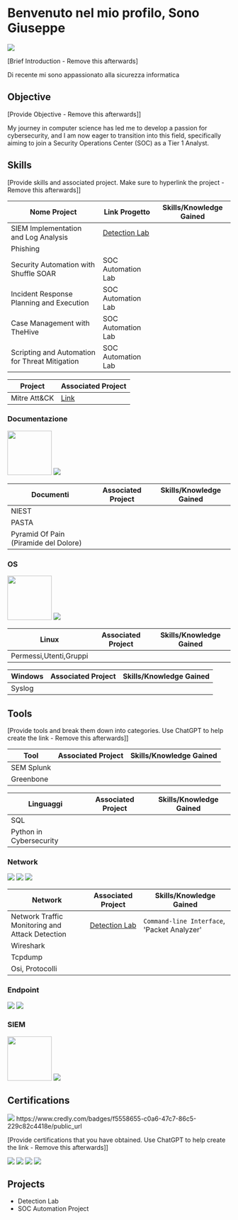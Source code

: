 # Benvenuto nel mio profilo, Sono Giuseppe

<a href="https://www.linkedin.com/in/giuseppe-prinzivalli-756690282"><img src="https://img.shields.io/badge/-LinkedIn-0072b1?&style=for-the-badge&logo=linkedin&logoColor=white" /></a>

[Brief Introduction - Remove this afterwards]

Di recente mi sono appassionato alla sicurezza informatica 




## Objective
[Provide Objective - Remove this afterwards]]

My journey in computer science has led me to develop a passion for cybersecurity, and I am now eager to transition into this field, specifically aiming to join a Security Operations Center (SOC) as a Tier 1 Analyst.


## Skills
[Provide skills and associated project. Make sure to hyperlink the project - Remove this afterwards]]

| Nome  Project                                 | Link Progetto              | Skills/Knowledge Gained |
|-----------------------------------------------|----------------------------|-------------------------|
| SIEM Implementation and Log Analysis          | <a href="https://google.com">Detection Lab</a>|
|Phishing                                       |||
| Security Automation with Shuffle SOAR         | SOC Automation Lab|
| Incident Response Planning and Execution      | SOC Automation Lab|
| Case Management with TheHive                  | SOC Automation Lab|
| Scripting and Automation for Threat Mitigation | SOC Automation Lab|

| Project                                         | Associated Project         |
|-----------------------------------------------|----------------------------|
| Mitre Att&CK          | <a href="https://github.com/Pe225/Cybersecurity/blob/main/Mitre%20Att%26Ck.md">Link</a>|

### Documentazione
<div>
    <a href="https://www.splunk.com/"><img src="https://www.splunk.com/content/dam/splunk-blogs/images/2016/07/IZs6mb60tEc0z534zMDoxOjBzMTu0hl.jpeg" width="100" /></a>
    <img src="https://img.shields.io/badge/-Elastic-005571?&style=for-the-badge&logo=Elastic&logoColor=white" />
</div>


| Documenti                                     | Associated Project         | Skills/Knowledge Gained |
|-----------------------------------------------|----------------------------|-------------------------|
| NIEST          | |
|PASTA|
|Pyramid Of Pain (Piramide del Dolore) |

### OS
<div>
    <a href="https://www.splunk.com/"><img src="https://www.splunk.com/content/dam/splunk-blogs/images/2016/07/IZs6mb60tEc0z534zMDoxOjBzMTu0hl.jpeg" width="100" /></a>
    <img src="https://img.shields.io/badge/-Elastic-005571?&style=for-the-badge&logo=Elastic&logoColor=white" />
</div>


| Linux                                         | Associated Project         | Skills/Knowledge Gained |
|-----------------------------------------------|----------------------------|-------------------------|
|Permessi,Utenti,Gruppi | 


| Windows                                     | Associated Project         | Skills/Knowledge Gained |
|-----------------------------------------------|----------------------------|-------------------------|
|Syslog|

## Tools
[Provide tools and break them down into categories. Use ChatGPT to help create the link - Remove this afterwards]]


| Tool                                          | Associated Project         | Skills/Knowledge Gained |
|-----------------------------------------------|----------------------------|-------------------------|
|SEM Splunk                                     |
|Greenbone                                      |

| Linguaggi                                     | Associated Project         | Skills/Knowledge Gained |
|-----------------------------------------------|----------------------------|-------------------------|
| SQL |
|Python in Cybersecurity|

### Network
<div>
    <img src="https://img.shields.io/badge/-Wireshark-1679A7?&style=for-the-badge&logo=Wireshark&logoColor=white" />
    <img src="https://img.shields.io/badge/-Suricata-EF3B2D?&style=for-the-badge&logo=Suricata&logoColor=white" />
    <img src="https://img.shields.io/badge/-Zeek-777BB4?&style=for-the-badge&logo=Zeek&logoColor=white" />
</div>

| Network                                       | Associated Project         | Skills/Knowledge Gained |
|-----------------------------------------------|----------------------------|-------------------------|
| Network Traffic Monitoring and Attack Detection | <a href="https://google.com">Detection Lab</a>| `Command-line Interface`, 'Packet Analyzer'|
|Wireshark|
|Tcpdump|
| Osi, Protocolli |




### Endpoint
<div>
    <img src="https://img.shields.io/badge/-Microsoft_Defender_for_Endpoint-00A4EF?&style=for-the-badge&logo=Microsoft&logoColor=white" />
    <img src="https://img.shields.io/badge/-Velociraptor-4B275F?&style=for-the-badge&logo=Velociraptor&logoColor=white" />
</div>

### SIEM
<div>
    <a href="https://www.splunk.com/"><img src="https://www.splunk.com/content/dam/splunk-blogs/images/2016/07/IZs6mb60tEc0z534zMDoxOjBzMTu0hl.jpeg" width="100" /></a>
    <img src="https://img.shields.io/badge/-Elastic-005571?&style=for-the-badge&logo=Elastic&logoColor=white" />
</div>

## Certifications
<img src="https://images.credly.com/size/340x340/images/0bf0f2da-a699-4c82-82e2-56dcf1f2e1c7/image.png" />
https://www.credly.com/badges/f5558655-c0a6-47c7-86c5-229c82c4418e/public_url

[Provide certifications that you have obtained. Use ChatGPT to help create the link - Remove this afterwards]]
<div>

<img src="https://img.shields.io/badge/-Network%2B-007ACC?&style=for-the-badge&logo=CompTIA&logoColor=white" />
<img src="https://img.shields.io/badge/-A%2B-4D4D4D?&style=for-the-badge&logo=CompTIA&logoColor=white" />
<img src="https://img.shields.io/badge/-CDSA-006400?&style=for-the-badge&logoColor=white" />
<img src="https://img.shields.io/badge/-CCD-000080?&style=for-the-badge&logoColor=white" />
</div>

## Projects
- Detection Lab
- SOC Automation Project
